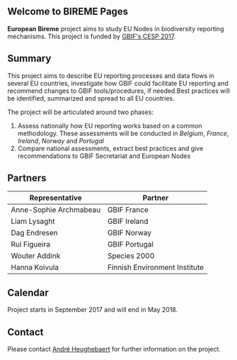 ## Welcome to BIREME Pages

**European Bireme** project aims to study EU Nodes in biodiversity reporting mechanisms.
This project is funded by [GBIF's CESP 2017](http://www.gbif.org/programme/capacity-support).
## Summary

This project aims to describe EU reporting processes and data flows in several EU countries, investigate how GBIF could facilitate EU reporting and recommend changes to GBIF tools/procedures, if needed.Best practices will be identified, summarized and spread to all EU countries.

The project will be articulated around two phases:
1. Assess nationally how EU reporting works based on a common
methodology. These assessments will be conducted in *Belgium*, *France*, *Ireland*, *Norway* and *Portugal*
2. Compare national assessments, extract best practices and give recommendations to GBIF Secretariat and European Nodes

## Partners
Representative | Partner
-------------- | -------
Anne-Sophie Archmabeau | GBIF France
Liam Lysaght | GBIF Ireland
Dag Endresen | GBIF Norway
Rui Figueira | GBIF Portugal
Wouter Addink | Species 2000
Hanna Koivula | Finnish Environment Institute

## Calendar
Project starts in September 2017 and will end in May 2018.

## Contact
Please contact [André Heughebaert](mailto:a.heughebaert@biodiversity.be) for further information on the project.

